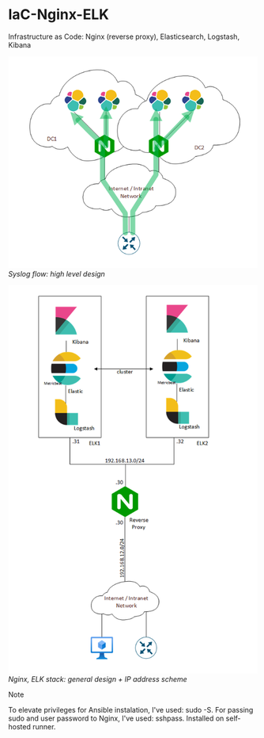 # IaC-Nginx-ELK
Infrastructure as Code: Nginx (reverse proxy), Elasticsearch, Logstash, Kibana

![alt text](drawings/elk_hld_v04.png)  
*Syslog flow: high level design*

![alt text](drawings/elk_stack_v02.png)  
*Nginx, ELK stack: general design + IP address scheme*

> [!NOTE]
> To elevate privileges for Ansible instalation, I've used: sudo -S.
> For passing sudo and user password to Nginx, I've used: sshpass. Installed on self-hosted runner.
